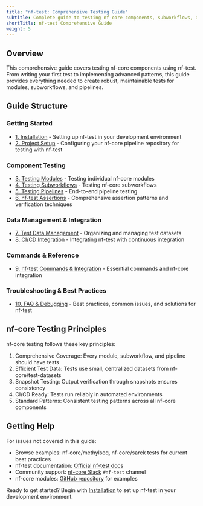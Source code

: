 ```yaml
---
title: "nf-test: Comprehensive Testing Guide"
subtitle: Complete guide to testing nf-core components, subworkflows, and pipelines with nf-test
shortTitle: nf-test Comprehensive Guide
weight: 5
---
```


## Overview

This comprehensive guide covers testing nf-core components using nf-test.
From writing your first test to implementing advanced patterns, this guide provides everything needed to create robust, maintainable tests for modules, subworkflows, and pipelines.

## Guide Structure

### Getting Started

- [1. Installation](./components/01_installation.md) - Setting up nf-test in your development environment
- [2. Project Setup](./components/02_project_setup.md) - Configuring your nf-core pipeline repository for testing with nf-test

### Component Testing

- [3. Testing Modules](./components/03_testing_modules.md) - Testing individual nf-core modules
- [4. Testing Subworkflows](./components/04_testing_subworkflows.md) - Testing nf-core subworkflows
- [5. Testing Pipelines](./components/05_testing_pipelines.md) - End-to-end pipeline testing
- [6. nf-test Assertions](./components/06_assertions.md) - Comprehensive assertion patterns and verification techniques

### Data Management & Integration

- [7. Test Data Management](./components/07_test_data_management.md) - Organizing and managing test datasets
- [8. CI/CD Integration](./components/08_cicd_integration.md) - Integrating nf-test with continuous integration

### Commands & Reference

- [9. nf-test Commands & Integration](./components/09_commands_integration.md) - Essential commands and nf-core integration

### Troubleshooting & Best Practices

- [10. FAQ & Debugging](./components/10_faq_debugging.md) - Best practices, common issues, and solutions for nf-test

## nf-core Testing Principles

nf-core testing follows these key principles:

1. Comprehensive Coverage: Every module, subworkflow, and pipeline should have tests
2. Efficient Test Data: Tests use small, centralized datasets from nf-core/test-datasets
3. Snapshot Testing: Output verification through snapshots ensures consistency
4. CI/CD Ready: Tests run reliably in automated environments
5. Standard Patterns: Consistent testing patterns across all nf-core components

## Getting Help

For issues not covered in this guide:

- Browse examples: nf-core/methylseq, nf-core/sarek tests for current best practices
- nf-test documentation: [Official nf-test docs](https://code.askimed.com/nf-test/)
- Community support: [nf-core Slack](https://nf-co.re/join) `#nf-test` channel
- nf-core modules: [GitHub repository](https://github.com/nf-core/modules) for examples

Ready to get started? Begin with [Installation](./components/01_installation.md) to set up nf-test in your development environment.
